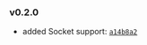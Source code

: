 ### v0.2.0

* added Socket support: [`a14b8a2`](https://github.com/m-reiniger/log4js-syslog-appender/commit/a14b8a25d4a1b54efadaa03ccf6e8ee94a0e5de8)